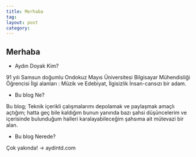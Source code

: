 ```yaml
---
title: Merhaba
tag:  
layout: post
category: 
---
```

## Merhaba

- Aydın Doyak Kim?

91 yılı Samsun doğumlu
Ondokuz Mayıs Üniversitesi
Bilgisayar Mühendisliği Öğrencisi
İlgi alanları :
Müzik ve Edebiyat, İlgisizlik
İnsan-cansızı bir adam.

- Bu blog Ne?

Bu blog; Teknik içerikli çalışmalarımı depolamak ve
paylaşmak amaçlı açtığım; hatta geç bile kaldığım
bunun yanında bazı şahsi düşüncelerim ve
içerisinde bulunduğum halleri karalayabileceğim
şahsıma ait mütevazi bir alan.

- Bu blog Nerede?

Çok yakında! -> aydintd.com
